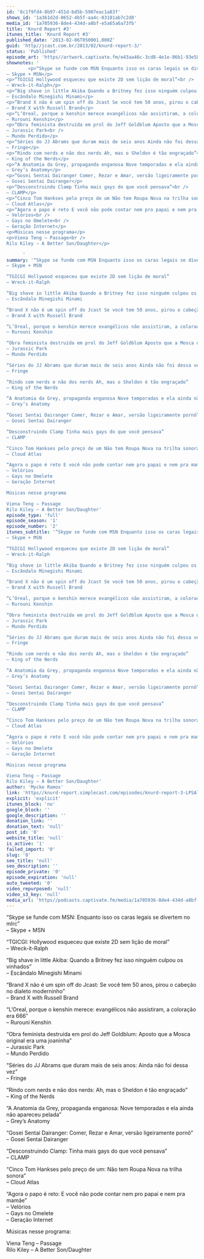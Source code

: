 ```yaml
---
id: '8c1f9fd4-8b97-451d-bd5b-5907eac1a83f'
shows_id: '1a361d2d-0652-4b5f-aa4c-03181ab7c2d8'
media_id: '1a705936-8de4-434d-a8bf-e5a65a6a73fb'
title: 'Knurd Report #3'
itunes_title: 'Knurd Report #3'
published_date: '2013-02-06T050001.000Z'
guid: 'http//jcast.com.br/2013/02/knurd-report-3/'
status: 'Published'
episode_art: 'https//artwork.captivate.fm/e43aa46c-3cd8-4e1e-86b1-93e5863c4080/1000-itunes-1582315387.jpg'
shownotes: '
        <p>“Skype se funde com MSN Enquanto isso os caras legais se divertem no mIrc”<br />
– Skype + MSN</p>
<p>“TGICGI Hollywood esqueceu que existe 2D sem lição de moral”<br />
– Wreck-it-Ralph</p>
<p>“Big shave in little Akiba Quando a Britney fez isso ninguém culpou os vinhados”<br />
– Escândalo Minegishi Minami</p>
<p>“Brand X não é um spin off do Jcast Se você tem 50 anos, pirou o cabeção no dialeto moderninho”<br />
– Brand X with Russell Brand</p>
<p>“L’Oreal, porque o kenshin merece evangélicos não assistiram, a coloração era 666″<br />
– Rurouni Kenshin</p>
<p>“Obra feminista destruída em prol do Jeff Goldblum Aposto que a Mosca original era uma joaninha”<br />
– Jurassic Park<br />
– Mundo Perdido</p>
<p>“Séries do JJ Abrams que duram mais de seis anos Ainda não foi dessa vez”<br />
– Fringe</p>
<p>“Rindo com nerds e não dos nerds Ah, mas o Sheldon é tão engraçado”<br />
– King of the Nerds</p>
<p>“A Anatomia da Grey, propaganda enganosa Nove temporadas e ela ainda não apareceu pelada”<br />
– Grey’s Anatomy</p>
<p>“Gosei Sentai Dairanger Comer, Rezar e Amar, versão ligeiramente pornô”<br />
– Gosei Sentai Dairanger</p>
<p>“Desconstruindo Clamp Tinha mais gays do que você pensava”<br />
– CLAMP</p>
<p>“Cinco Tom Hankses pelo preço de um Não tem Roupa Nova na trilha sonora”<br />
– Cloud Atlas</p>
<p>“Agora o papo é reto E você não pode contar nem pro papai e nem pra mamãe”<br />
– Velórios<br />
– Gays no Omelete<br />
– Geração Internet</p>
<p>Músicas nesse programa</p>
<p>Viena Teng – Passage<br />
Rilo Kiley – A Better Son/Daughter</p>

      '
summary: '“Skype se funde com MSN Enquanto isso os caras legais se divertem no mIrc”
– Skype + MSN

“TGICGI Hollywood esqueceu que existe 2D sem lição de moral”
– Wreck-it-Ralph

“Big shave in little Akiba Quando a Britney fez isso ninguém culpou os vinhados”
– Escândalo Minegishi Minami

“Brand X não é um spin off do Jcast Se você tem 50 anos, pirou o cabeção no dialeto moderninho”
– Brand X with Russell Brand

“L’Oreal, porque o kenshin merece evangélicos não assistiram, a coloração era 666″
– Rurouni Kenshin

“Obra feminista destruída em prol do Jeff Goldblum Aposto que a Mosca original era uma joaninha”
– Jurassic Park
– Mundo Perdido

“Séries do JJ Abrams que duram mais de seis anos Ainda não foi dessa vez”
– Fringe

“Rindo com nerds e não dos nerds Ah, mas o Sheldon é tão engraçado”
– King of the Nerds

“A Anatomia da Grey, propaganda enganosa Nove temporadas e ela ainda não apareceu pelada”
– Grey’s Anatomy

“Gosei Sentai Dairanger Comer, Rezar e Amar, versão ligeiramente pornô”
– Gosei Sentai Dairanger

“Desconstruindo Clamp Tinha mais gays do que você pensava”
– CLAMP

“Cinco Tom Hankses pelo preço de um Não tem Roupa Nova na trilha sonora”
– Cloud Atlas

“Agora o papo é reto E você não pode contar nem pro papai e nem pra mamãe”
– Velórios
– Gays no Omelete
– Geração Internet

Músicas nesse programa

Viena Teng – Passage
Rilo Kiley – A Better Son/Daughter'
episode_type: 'full'
episode_season: '1'
episode_number: '2'
itunes_subtitle: '“Skype se funde com MSN Enquanto isso os caras legais se divertem no mIrc”
– Skype + MSN

“TGICGI Hollywood esqueceu que existe 2D sem lição de moral”
– Wreck-it-Ralph

“Big shave in little Akiba Quando a Britney fez isso ninguém culpou os vinhados”
– Escândalo Minegishi Minami

“Brand X não é um spin off do Jcast Se você tem 50 anos, pirou o cabeção no dialeto moderninho”
– Brand X with Russell Brand

“L’Oreal, porque o kenshin merece evangélicos não assistiram, a coloração era 666″
– Rurouni Kenshin

“Obra feminista destruída em prol do Jeff Goldblum Aposto que a Mosca original era uma joaninha”
– Jurassic Park
– Mundo Perdido

“Séries do JJ Abrams que duram mais de seis anos Ainda não foi dessa vez”
– Fringe

“Rindo com nerds e não dos nerds Ah, mas o Sheldon é tão engraçado”
– King of the Nerds

“A Anatomia da Grey, propaganda enganosa Nove temporadas e ela ainda não apareceu pelada”
– Grey’s Anatomy

“Gosei Sentai Dairanger Comer, Rezar e Amar, versão ligeiramente pornô”
– Gosei Sentai Dairanger

“Desconstruindo Clamp Tinha mais gays do que você pensava”
– CLAMP

“Cinco Tom Hankses pelo preço de um Não tem Roupa Nova na trilha sonora”
– Cloud Atlas

“Agora o papo é reto E você não pode contar nem pro papai e nem pra mamãe”
– Velórios
– Gays no Omelete
– Geração Internet

Músicas nesse programa

Viena Teng – Passage
Rilo Kiley – A Better Son/Daughter'
author: 'Mycke Ramos'
link: 'https//knurd-report.simplecast.com/episodes/knurd-report-3-LPSAlzVf'
explicit: 'explicit'
itunes_block: 'no'
google_block: ''
google_description: ''
donation_link: ''
donation_text: 'null'
post_id: '0'
website_title: 'null'
is_active: '1'
failed_import: '0'
slug: '0'
seo_title: 'null'
seo_description: ''
episode_private: '0'
episode_expiration: 'null'
auto_tweeted: '0'
video_repurposed: 'null'
video_s3_key: 'null'
media_url: 'https//podcasts.captivate.fm/media/1a705936-8de4-434d-a8bf-e5a65a6a73fb/hipcast-12771-u-391628-s-1-audio_tc.mp3'
---
```

“Skype se funde com MSN: Enquanto isso os caras legais se divertem no mIrc”  
– Skype + MSN

“TGICGI: Hollywood esqueceu que existe 2D sem lição de moral”  
– Wreck-it-Ralph

“Big shave in little Akiba: Quando a Britney fez isso ninguém culpou os vinhados”  
– Escândalo Minegishi Minami

“Brand X não é um spin off do Jcast: Se você tem 50 anos, pirou o cabeção no dialeto moderninho”  
– Brand X with Russell Brand

“L’Oreal, porque o kenshin merece: evangélicos não assistiram, a coloração era 666″  
– Rurouni Kenshin

“Obra feminista destruída em prol do Jeff Goldblum: Aposto que a Mosca original era uma joaninha”  
– Jurassic Park  
– Mundo Perdido

“Séries do JJ Abrams que duram mais de seis anos: Ainda não foi dessa vez”  
– Fringe

“Rindo com nerds e não dos nerds: Ah, mas o Sheldon é tão engraçado”  
– King of the Nerds

“A Anatomia da Grey, propaganda enganosa: Nove temporadas e ela ainda não apareceu pelada”  
– Grey’s Anatomy

“Gosei Sentai Dairanger: Comer, Rezar e Amar, versão ligeiramente pornô”  
– Gosei Sentai Dairanger

“Desconstruindo Clamp: Tinha mais gays do que você pensava”  
– CLAMP

“Cinco Tom Hankses pelo preço de um: Não tem Roupa Nova na trilha sonora”  
– Cloud Atlas

“Agora o papo é reto: E você não pode contar nem pro papai e nem pra mamãe”  
– Velórios  
– Gays no Omelete  
– Geração Internet

Músicas nesse programa:

Viena Teng – Passage  
Rilo Kiley – A Better Son/Daughter